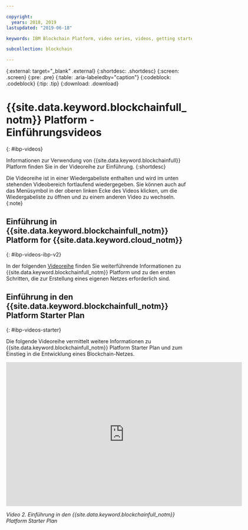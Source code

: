 ```yaml
---

copyright:
  years: 2018, 2019
lastupdated: "2019-06-18"

keywords: IBM Blockchain Platform, video series, videos, getting started videos, demo videos

subcollection: blockchain

---
```


{:external: target="_blank" .external}
{:shortdesc: .shortdesc}
{:screen: .screen}
{:pre: .pre}
{:table: .aria-labeledby="caption"}
{:codeblock: .codeblock}
{:tip: .tip}
{:download: .download}


# {{site.data.keyword.blockchainfull_notm}} Platform - Einführungsvideos
{: #ibp-videos}

Informationen zur Verwendung von {{site.data.keyword.blockchainfull}} Platform finden Sie in der Videoreihe zur Einführung.
{:shortdesc}

Die Videoreihe ist in einer Wiedergabeliste enthalten und wird im unten stehenden Videobereich fortlaufend wiedergegeben. Sie können auch auf das Menüsymbol in der oberen linken Ecke des Videos klicken, um die Wiedergabeliste zu öffnen und zu einem anderen Video zu wechseln.
{:note}

## Einführung in {{site.data.keyword.blockchainfull_notm}} Platform for {{site.data.keyword.cloud_notm}}
{: #ibp-videos-ibp-v2}

In der folgenden [Videoreihe]( http://ibm.biz/BlockchainPlatformSeries) finden Sie weiterführende Informationen zu {{site.data.keyword.blockchainfull_notm}} Platform und zu den ersten Schritten, die zur Erstellung eines eigenen Netzes erforderlich sind.

## Einführung in den {{site.data.keyword.blockchainfull_notm}} Platform Starter Plan
{: #ibp-videos-starter}

Die folgende Videoreihe vermittelt weitere Informationen zu {{site.data.keyword.blockchainfull_notm}} Platform Starter Plan und zum Einstieg in die Entwicklung eines Blockchain-Netzes.

<iframe class="embed-responsive-item" id="youtubeplayer2" title="Starter Plan-Videos" type="text/html" width="640" height="390" src="https://www.youtube.com/embed?listType=playlist&list=PL7LSy0eQMvjvBdal2mm74JlcNGMXYSGOe" frameborder="0" webkitallowfullscreen mozallowfullscreen allowfullscreen> </iframe>

*Video 2. Einführung in den {{site.data.keyword.blockchainfull_notm}} Platform Starter Plan*
